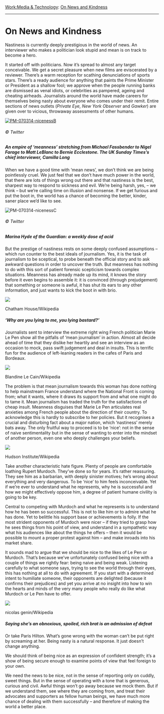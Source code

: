 [Work:](https://www.theschooloflife.com/thebookoflife/category/work/)[Media & Technology](https://www.theschooloflife.com/thebookoflife/category/work/media-and-technology/): [On News and Kindness](https://www.theschooloflife.com/thebookoflife/why-news-needs-to-learn-to-be-nicer/)

* * *

# On News and Kindness

Nastiness is currently deeply prestigious in the world of news. An interviewer who makes a politician look stupid and mean is on track to become a hero.

It started off with politicians. Now it’s spread to almost any target conceivable. We get a secret pleasure when new films are eviscerated by a reviewer. There’s a warm reception for scathing denunciations of sports stars. There’s a ready audience for anything that paints the Prime Minister or President as a shallow fool; we approve when the people running banks are dismissed as venal idiots, or celebrities as pampered, ageing and cheating airheads. Journalists around the world have made careers for themselves being nasty about everyone who comes under their remit. Entire sections of news outlets (_Private Eye, New York Observer_ and _Gawker_) are given over to vicious, throwaway assessments of other humans.

[![PM-070314-nicenessB](https://www.theschooloflife.com/thebookoflife/wp-content/uploads/2014/10/PM-070314-nicenessB.jpg)](http://www.thebookoflife.org/wp-content/uploads/2014/10/PM-070314-nicenessB.jpg)

###### © Twitter

##### An empire of ‘meanness’ stretching from Michael Fassbender to Nigel Farage to Matt LeBlanc to Bernie Ecclestone. The UK Sunday Times’s chief interviewer, Camilla Long

When we have a good time with ‘mean news’, we don’t think we are being pointlessly cruel. We just feel that we don’t have much power in the world, that there are lots of things wrong out there and that nastiness is the best, sharpest way to respond to sickness and evil. We’re being harsh, yes, – we think – but we’re calling time on illusion and nonsense. If we get furious and put the boot in, the world has a chance of becoming the better, kinder, saner place we’d like to see.

![PM-070314-nicenessC](https://www.theschooloflife.com/thebookoflife/wp-content/uploads/2014/09/PM-070314-nicenessC.jpg)

###### © Twitter

##### Marina Hyde of the Guardian: a weekly dose of acid

But the prestige of nastiness rests on some deeply confused assumptions – which run counter to the best ideals of journalism. Yes, it is the task of journalism to be sceptical, to probe beneath the official story and to ask awkward questions in order to uncover the truth. But meanness has nothing to do with this sort of patient forensic scepticism towards complex situations. Meanness has already made up its mind, it knows the story before it even begins to assemble it: it is convinced (through prejudgement) that something or someone is awful, it has shut its ears to any other information, and just wants to kick the boot in with brio.

 ![](https://www.theschooloflife.com/thebookoflife/wp-content/uploads/2014/10/Jeremy_Paxman_Presenter_Newsnight_Author_Great_Britainu2019s_Great_War_12638396983-1024x778.jpg)

Chatham House/Wikipedia

##### ‘Why are you lying to me, you lying bastard?’

Journalists sent to interview the extreme right wing French politician Marie Le Pen show all the pitfalls of ‘mean journalism’ in action. Almost all decide ahead of time that they dislike her heartily and see an interview as an occasion to mock, pass swift judgement and deal in insults. This is terrific fun for the audience of left-leaning readers in the cafes of Paris and Bordeaux.

 ![](https://www.theschooloflife.com/thebookoflife/wp-content/uploads/2014/10/Meeting_1er_mai_2012_Front_National_Paris_45-1024x680.jpg)

Blandine Le Cain/Wikipedia

The problem is that mean journalism towards this woman has done nothing to help mainstream France understand where the National Front is coming from; what it wants, where it draws its support from and what one might do to tame it. Mean journalism has traded the truth for the satisfactions of cheap insult. Meanness disguises that Marie Le Pen articulates real anxieties among French people about the direction of their country. To acknowledge this is hardly to subscribe to her policies. But it recognises a crucial and disturbing fact about a major nation, which ‘nastiness’ merely bats away. The only fruitful way to proceed is to be ‘nice’: not in the sense of naive sentimentality but in the sense of wanting to enter into the mindset of another person, even one who deeply challenges your beliefs.

 ![](https://www.theschooloflife.com/thebookoflife/wp-content/uploads/2014/10/Rupert_Murdoch_22962005304-1024x683.jpg)

Hudson Institute/Wikipedia

Take another characteristic hate figure. Plenty of people are comfortable loathing Rupert Murdoch. They’ve done so for years. It’s rather reassuring. They see him as a barbarian, with deeply sinister motives; he’s wrong about everything and very dangerous. To be ‘nice’ to him feels inconceivable. Yet if we’re ever to understand what he represents, why he is successful and how we might effectively oppose him, a degree of patient humane civility is going to be key.

Central to competing with Murdoch and what he represents is to understand how he has been so successful. This is not to like him or to admire what he has done. Yet to belittle his support base or achievements is folly. If the most strident opponents of Murdoch were nicer – if they tried to grasp how he sees things from his point of view, and understand in a sympathetic way what his audiences like about the things he offers – then it would be possible to mount a proper protest against him – and make inroads into his market share.

It sounds mad to argue that we should be nice to the likes of Le Pen or Murdoch. That’s because we’ve unfortunately confused being nice with a couple of things we rightly fear: being naive and being weak. Listening carefully to what someone says, trying to see the world through their eyes, this has nothing at all to do with agreement. If you start with a determined intent to humiliate someone, their opponents are delighted (because it confirms their prejudices) and yet you arrive at no insight into how to win the hearts and minds of the very many people who really do like what Murdoch or Le Pen have to offer.

 ![](https://www.theschooloflife.com/thebookoflife/wp-content/uploads/2014/10/Paris_Hilton_et_Doug_Reinhardt_66e%CC%80me_Festival_de_Venise_Mostra_2-1024x682.jpg)

nicolas genin/Wikipedia

##### Saying she’s an obnoxious, spoiled, rich brat is an admission of defeat

Or take Paris Hilton. What’s gone wrong with the woman can’t be put right by screaming at her. Being nasty is a natural response. It just doesn’t change anything.

We should think of being nice as an expression of confident strength; it’s a show of being secure enough to examine points of view that feel foreign to your own.

We need the news to be nice, not in the sense of reporting only on cuddly, sweet things. But in the sense of operating with a tone that is generous, curious and civil. Awful things won’t go away because we mock them. But if we understand them, see where they are coming from, and treat their advocates and supporters as fellow human beings, we have much more chance of dealing with them successfully – and therefore of making the world a better place.
